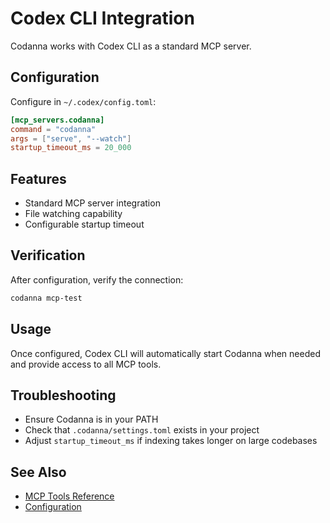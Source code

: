 # Codex CLI Integration

Codanna works with Codex CLI as a standard MCP server.

## Configuration

Configure in `~/.codex/config.toml`:

```toml
[mcp_servers.codanna]
command = "codanna"
args = ["serve", "--watch"]
startup_timeout_ms = 20_000
```

## Features

- Standard MCP server integration
- File watching capability
- Configurable startup timeout

## Verification

After configuration, verify the connection:

```bash
codanna mcp-test
```

## Usage

Once configured, Codex CLI will automatically start Codanna when needed and provide access to all MCP tools.

## Troubleshooting

- Ensure Codanna is in your PATH
- Check that `.codanna/settings.toml` exists in your project
- Adjust `startup_timeout_ms` if indexing takes longer on large codebases

## See Also

- [MCP Tools Reference](../user-guide/mcp-tools.md)
- [Configuration](../user-guide/configuration.md)